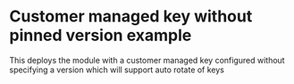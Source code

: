 # Customer managed key without pinned version example

This deploys the module with a customer managed key configured without specifying a version which will support auto rotate of keys
